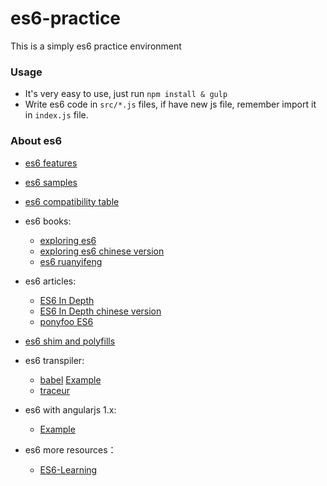 # es6-practice
This is a simply es6 practice environment

### Usage

- It's very easy to use, just run `npm install & gulp`
- Write es6 code in `src/*.js` files, if have new js file, remember import it in `index.js` file.

### About es6

- [es6 features](https://github.com/lukehoban/es6features)

- [es6 samples](https://github.com/DanWahlin/ES6Samples)

- [es6 compatibility table](http://kangax.github.io/compat-table/es6/)

- es6 books:
    - [exploring es6](https://github.com/es6-org/exploring-es6)
    - [exploring es6 chinese version](http://exploringjs.com/es6/index.html)
    - [es6 ruanyifeng](http://es6.ruanyifeng.com)
    
- es6 articles:
    - [ES6 In Depth](https://hacks.mozilla.org/category/es6-in-depth/)
    - [ES6 In Depth chinese version](http://www.csdn.net/article/2015-06-15/2824955-es6-in-depth-an-introduction)
    - [ponyfoo ES6](http://ponyfoo.com/articles/tagged/es6)

- [es6 shim and polyfills](https://github.com/addyosmani/es6-tools#polyfills)

- es6 transpiler:
    - [babel](https://babeljs.io/) [Example](https://github.com/hjzheng/CUF_meeting_knowledge_share/tree/master/2015-5-30/gulp-es6-module)
    - [traceur](https://github.com/google/traceur-compiler)
    
- es6 with angularjs 1.x:
    - [Example](https://github.com/hjzheng/CUF_meeting_knowledge_share/tree/master/2015-7-20/gulp-es6-angular)

- es6 more resources：
    - [ES6-Learning](https://github.com/ericdouglas/ES6-Learning)
